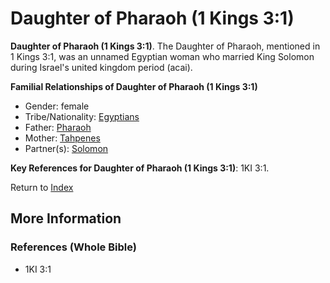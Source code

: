 # Daughter of Pharaoh (1 Kings 3:1)
**Daughter of Pharaoh (1 Kings 3:1)**. 
The Daughter of Pharaoh, mentioned in 1 Kings 3:1, was an unnamed Egyptian woman who married King Solomon during Israel's united kingdom period (acai). 




**Familial Relationships of Daughter of Pharaoh (1 Kings 3:1)**


* Gender: female
* Tribe/Nationality: [Egyptians](../../../groups/md/acai/Egypt.md)
* Father: [Pharaoh](Pharaoh.7.md)
* Mother: [Tahpenes](Tahpenes.md)
* Partner(s): [Solomon](Solomon.md)




**Key References for Daughter of Pharaoh (1 Kings 3:1)**: 
1KI 3:1. 






Return to [Index](00-Index.md)

## More Information

### References (Whole Bible)

* 1KI 3:1



